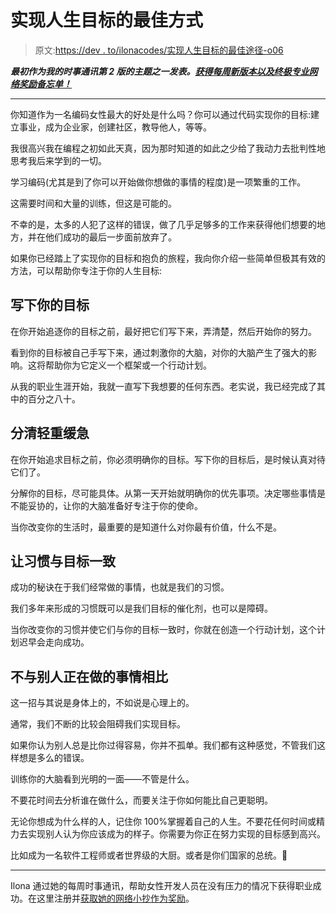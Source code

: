 # 实现人生目标的最佳方式

> 原文:[https://dev . to/ilonacodes/实现人生目标的最佳途径-o06](https://dev.to/ilonacodes/the-best-way-to-achieve-your-life-goals-o06)

***最初作为我的时事通讯第 2 版的主题之一发表。[获得每周新版本以及终极专业网络奖励备忘单！](https://www.ilonacodes.com/networking-cheat-sheet/)***

* * *

你知道作为一名编码女性最大的好处是什么吗？你可以通过代码实现你的目标:建立事业，成为企业家，创建社区，教导他人，等等。

我很高兴我在编程之初如此天真，因为那时知道的如此之少给了我动力去批判性地思考我后来学到的一切。

学习编码(尤其是到了你可以开始做你想做的事情的程度)是一项繁重的工作。

这需要时间和大量的训练，但这是可能的。

不幸的是，太多的人犯了这样的错误，做了几乎足够多的工作来获得他们想要的地方，并在他们成功的最后一步面前放弃了。

如果你已经踏上了实现你的目标和抱负的旅程，我向你介绍一些简单但极其有效的方法，可以帮助你专注于你的人生目标:

## [](#writing-down-your-goals)写下你的目标

在你开始追逐你的目标之前，最好把它们写下来，弄清楚，然后开始你的努力。

看到你的目标被自己手写下来，通过刺激你的大脑，对你的大脑产生了强大的影响。这将帮助你为它定义一个框架或一个行动计划。

从我的职业生涯开始，我就一直写下我想要的任何东西。老实说，我已经完成了其中的百分之八十。

## [](#getting-priorities-straight)分清轻重缓急

在你开始追求目标之前，你必须明确你的目标。写下你的目标后，是时候认真对待它们了。

分解你的目标，尽可能具体。从第一天开始就明确你的优先事项。决定哪些事情是不能妥协的，让你的大脑准备好专注于你的使命。

当你改变你的生活时，最重要的是知道什么对你最有价值，什么不是。

## [](#aligning-habits-with-the-goals)让习惯与目标一致

成功的秘诀在于我们经常做的事情，也就是我们的习惯。

我们多年来形成的习惯既可以是我们目标的催化剂，也可以是障碍。

当你改变你的习惯并使它们与你的目标一致时，你就在创造一个行动计划，这个计划迟早会走向成功。

## [](#not-comparing-to-what-others-are-doing)不与别人正在做的事情相比

这一招与其说是身体上的，不如说是心理上的。

通常，我们不断的比较会阻碍我们实现目标。

如果你认为别人总是比你过得容易，你并不孤单。我们都有这种感觉，不管我们这样想是多么的错误。

训练你的大脑看到光明的一面——不管是什么。

不要花时间去分析谁在做什么，而要关注于你如何能比自己更聪明。

无论你想成为什么样的人，记住你 100%掌握着自己的人生。不要花任何时间或精力去实现别人认为你应该成为的样子。你需要为你正在努力实现的目标感到高兴。

比如成为一名软件工程师或者世界级的大厨。或者是你们国家的总统。🙈

* * *

Ilona 通过她的每周时事通讯，帮助女性开发人员在没有压力的情况下获得职业成功。在这里注册并[获取她的网络小抄作为奖励](https://www.ilonacodes.com/networking-cheat-sheet)。